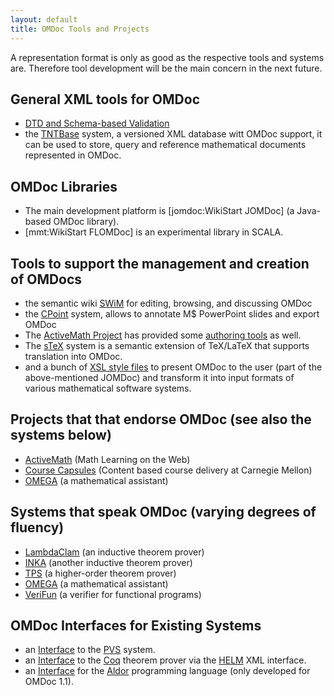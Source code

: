 ```yaml
---
layout: default
title: OMDoc Tools and Projects
---
```

A representation format is only as good as the respective tools and systems are. Therefore tool development will be the main concern in the next future. 

## General XML tools for OMDoc

* [DTD and Schema-based Validation](../validation) 
* the [TNTBase](http://tntbase.mathweb.org) system, a versioned XML database witt OMDoc support, it can be used to store, query and reference mathematical documents represented in OMDoc. 

## OMDoc Libraries

* The main development platform is [jomdoc:WikiStart JOMDoc] (a Java-based OMDoc library). 
* [mmt:WikiStart FLOMDoc] is an experimental library in SCALA. 

## Tools to support the management and creation of OMDocs

* the semantic wiki [SWiM](http://kwarc.info/projects/swim/) for editing, browsing, and discussing OMDoc 
* the [CPoint](http://kwarc.info/projects/CPoint/) system, allows to annotate M$ PowerPoint slides and export OMDoc 
* The [ActiveMath Project](http://www.activemath.org) has provided some [authoring tools](http://www.activemath.org/~paul/AuthoringComments) as well. 
* The [sTeX](http://kwarc.info/projects/stex) system is a semantic extension of TeX/LaTeX that supports translation into OMDoc. 
* and a bunch of [XSL style files](../XSLT) to present OMDoc to the user (part of the above-mentioned JOMDoc) and transform it into input formats of various mathematical software systems. 

 
## Projects that that endorse OMDoc (see also the systems below)

* [ActiveMath](http://www.activemath.org) (Math Learning on the    Web) 
* [Course Capsules](http://www.cs.cmu.edu/~ccaps/) (Content based course delivery at Carnegie Mellon) 
* [OMEGA](http://www.ags.uni-sb.de/~omega/software/omega/) (a mathematical assistant) 
 
## Systems that speak OMDoc (varying degrees of fluency)

* [LambdaClam](http://dream.inf.ed.ac.uk/software/lambda-clam/)    (an inductive theorem prover) 
* [INKA](http://www.dfki.de/vse/systems/inka/inka5.html) (another inductive theorem prover) 
* [TPS](http://gtps.math.cmu.edu/tps.html) (a higher-order theorem prover) 
* [OMEGA](http://www.ags.uni-sb.de/~omega/software/omega/) (a mathematical assistant) 
* [VeriFun](http://http://verifun.org) (a verifier for functional programs) 

 
## OMDoc Interfaces for Existing Systems

* an [Interface](https://svn.omdoc.org/repos/omdoc/branches/projects/pvs/doc/) to the [PVS](http://pvs.csl.sri.com) system. 
* an [Interface](https://svn.omdoc.org/repos/omdoc/branches/projects/helm/doc/) to the [Coq](http://coq.inria.fr) theorem prover via the [HELM](http://helm.cs.unibo.it) XML interface. 
* an [Interface](https://svn.omdoc.org/repos/omdoc/branches/omdoc-1.1/projects/aldor/doc/) for the [Aldor](http://www.aldor.org/) programming language (only developed for OMDoc 1.1). 
